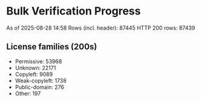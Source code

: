 ﻿# Bulk Verification Progress
As of 2025-08-28 14:58
Rows (incl. header): 87445
HTTP 200 rows: 87439

## License families (200s)
- Permissive: 53968
- Unknown: 22171
- Copyleft: 9089
- Weak-copyleft: 1738
- Public-domain: 276
- Other: 197
